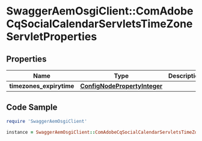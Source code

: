 # SwaggerAemOsgiClient::ComAdobeCqSocialCalendarServletsTimeZoneServletProperties

## Properties

Name | Type | Description | Notes
------------ | ------------- | ------------- | -------------
**timezones_expirytime** | [**ConfigNodePropertyInteger**](ConfigNodePropertyInteger.md) |  | [optional] 

## Code Sample

```ruby
require 'SwaggerAemOsgiClient'

instance = SwaggerAemOsgiClient::ComAdobeCqSocialCalendarServletsTimeZoneServletProperties.new(timezones_expirytime: null)
```


